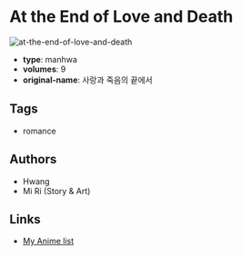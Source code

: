 # At the End of Love and Death

![at-the-end-of-love-and-death](https://cdn.myanimelist.net/images/manga/3/18207.jpg)

-   **type**: manhwa
-   **volumes**: 9
-   **original-name**: 사랑과 죽음의 끝에서

## Tags

-   romance

## Authors

-   Hwang
-   Mi Ri (Story & Art)

## Links

-   [My Anime list](https://myanimelist.net/manga/13046/At_the_End_of_Love_and_Death)
